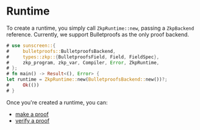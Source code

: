 # Runtime

To create a runtime, you simply call `ZkpRuntime::new`, passing a `ZkpBackend`
reference. Currently, we support Bulletproofs as the only proof backend.

```rust
# use sunscreen::{
#     bulletproofs::BulletproofsBackend,
#     types::zkp::{BulletproofsField, Field, FieldSpec},
#     zkp_program, zkp_var, Compiler, Error, ZkpRuntime,
# };
# fn main() -> Result<(), Error> {
let runtime = ZkpRuntime::new(BulletproofsBackend::new())?;
#     Ok(())
# }
```

Once you're created a runtime, you can:
* [make a proof](./prove.md)
* [verify a proof](./verify.md)
